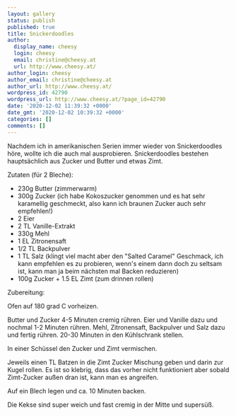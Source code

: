 ```yaml
---
layout: gallery
status: publish
published: true
title: Snickerdoodles
author:
  display_name: cheesy
  login: cheesy
  email: christine@cheesy.at
  url: http://www.cheesy.at/
author_login: cheesy
author_email: christine@cheesy.at
author_url: http://www.cheesy.at/
wordpress_id: 42790
wordpress_url: http://www.cheesy.at/?page_id=42790
date: '2020-12-02 11:39:32 +0000'
date_gmt: '2020-12-02 10:39:32 +0000'
categories: []
comments: []
---
```

<!-- wp:paragraph -->
Nachdem ich in amerikanischen Serien immer wieder von Snickerdoodles höre, wollte ich die auch mal ausprobieren. Snickerdoodles bestehen hauptsächlich aus Zucker und Butter und etwas Zimt.
<!-- /wp:paragraph -->
<!-- wp:paragraph -->
Zutaten (für 2 Bleche):
<!-- /wp:paragraph -->
<!-- wp:list -->
- 230g Butter (zimmerwarm)
- 300g Zucker (ich habe Kokoszucker genommen und es hat sehr karamellig geschmeckt, also kann ich braunen Zucker auch sehr empfehlen!)
- 2 Eier
- 2 TL Vanille-Extrakt
- 330g Mehl
- 1 EL Zitronensaft
- 1/2 TL Backpulver
- 1 TL Salz (klingt viel macht aber den "Salted Caramel" Geschmack, ich kann empfehlen es zu probieren, wenn's einem dann doch zu seltsam ist, kann man ja beim nächsten mal Backen reduzieren)
- 100g Zucker + 1.5 EL Zimt (zum drinnen rollen)
<!-- /wp:list -->
<!-- wp:paragraph -->
Zubereitung:
<!-- /wp:paragraph -->
<!-- wp:paragraph -->
Ofen auf 180 grad C vorheizen.
<!-- /wp:paragraph -->
<!-- wp:paragraph -->
Butter und Zucker 4-5 Minuten cremig rühren. Eier und Vanille dazu und nochmal 1-2 Minuten rühren. Mehl, Zitronensaft, Backpulver und Salz dazu und fertig rühren. 20-30 Minuten in den Kühlschrank stellen.
<!-- /wp:paragraph -->
<!-- wp:paragraph -->
In einer Schüssel den Zucker und Zimt vermischen.
<!-- /wp:paragraph -->
<!-- wp:paragraph -->
Jeweils einen TL Batzen in die Zimt Zucker Mischung geben und darin zur Kugel rollen. Es ist so klebrig, dass das vorher nicht funktioniert aber sobald Zimt-Zucker außen dran ist, kann man es angreifen.
<!-- /wp:paragraph -->
<!-- wp:paragraph -->
Auf ein Blech legen und ca. 10 Minuten backen.
<!-- /wp:paragraph -->
<!-- wp:paragraph -->
Die Kekse sind super weich und fast cremig in der Mitte und supersüß.
<!-- /wp:paragraph -->
<!-- wp:paragraph --><!-- /wp:paragraph -->
